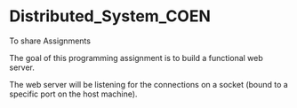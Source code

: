 # Distributed_System_COEN
To share Assignments

The goal of this programming assignment is to build a functional web server. 

The web server will be listening for the connections on a socket (bound to a specific port on the host machine).
